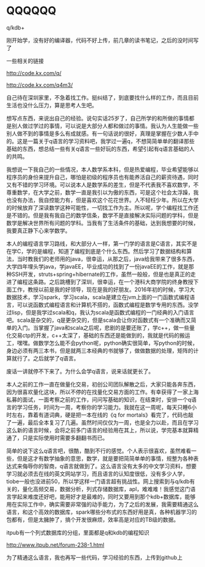 # QQQQQQ

q/kdb+

刚开始学，没有好的编译器，代码不好上传，前几章的读书笔记，之后的没时间写了

一些相关的链接

http://code.kx.com/q/

http://code.kx.com/q4m3/

自己待在深圳家里，不急着找工作。挺纠结了，到底要找什么样的工作，而且目前生活也没什么压力，算是思考人生吧。

想写点东西，来说出自己的经验。说句实话25岁了，自己所学的和所做的事情都是别人做过学过的事情，可以说是大部分人都和做过的事情。我认为人生能做一些别人做不到的事情是多么有成就感。有一句话说的很好，真理是掌握在少数人手中的。这是一篇关于q语言的学习资料吧，我学过一遍q，不想简简单单的翻译那些基础的东西，想总结一些有关q语言一些好玩的东西，希望引起有q语言基础的人的共鸣。

我想说一下我自己的一些情况，本人数学系本科，但是热爱编程，毕业希望能够以程序员的身份来提升自己，哪怕是初级的程序员也有能养活自己的薪资待遇，同时又有不错的学习环境。可以说本人是数学系的差生，但是不代表我不喜欢数学，不尊重数学，在大学之前，数学一直是我引以为傲的东西，可是这个社会太浮躁，我也没有办法，我自控能力有，但是喜欢这个花花世界。人不轻枉少年。所以在大学的时候放弃了深读数学这种可能性，一切找工作为主。所以呢，学个编程找工作还是不错的。但是我有我自己的数学信条，数学不是直接解决实际问题的学科，但是数学是解决世界所有问题的学科。当我有了生活条件的基础，达到我想要的时候，我要真正静下心来学数学。

本人的编程语言学习路线，和大部分人一样，第一门学的语言是C语言，其实不是在学C，学的是编程，知道了编程到底是个什么东西。然后学习了数据结构和算法，当时教我们的老师用的java，很幸运，从那之后，java给我带来了很多东西，大学四年埋头学java，学javaEE，毕业成功的找到了一份javaEE的工作，就是那种SSH开发，struts+spring+hibernate的工作，虽然一般般，但是也是真正的走进了编程这条路。之后跳槽到了深圳，很幸运，在一个港科大商学院的终身教授下面工作，教授以前是我的好领导，现在是我的好朋友。2016年初的时候，学习大数据技术，学习spark，学习scala，scala是建立在jvm上面的一门函数式编程语言，可以说函数式编程语言和计算机不搭的，函数式编程是数学专用的东西。没学过lisp，但是我学过scala和q，我认为scala是函数式编程的一门经典的入门语言吧。scala是杂交的，q是更杂交的，但是scala会让你对函数式有一个准确而又简单的入门。当掌握了java和scala之后呢，悲剧的是要还账了，学c++，做一些量化交易ctp的开发，c++太深了，基础的东西还是能做到的，我就是代码的搬运工，嘿嘿。做数学怎么能不会python呢，python确实很简单，写python的时候，身边必须有两三本书，但是就两三本经典的书就够了，做做数据的处理，矩阵的计算就行了。之后就学了q语言。

废话一讲就停不下来了。为什么会学q语言，说来话就更长了。

本人之前的工作一直在做量化交易，初创公司团队解散之后，大家只能各奔东西，因为很喜欢量化这块，所以不停的在找量化交易方面的工作。有幸获得了一家上海私募的面试，一面考察之前的工作，问问写基础的知识，在结束时，安排一个q语言的学习任务，时间为一周，考察你的学习能力。我就在这一周呢，每天只睡6小时左右，靠着有道词典，硬是把一本在线的《q for mortals》看完了，代码也敲了一遍，最后全本复习了几遍。虽然时间仅仅为一周，也是全力以赴，而且在学习这么新的语言时候，会将之前多门语言的经验用在其上，所以说，学完基本就算精通了，只是实际使用时需要多翻翻书而已。

简单的说下这么q语言吧，很酷，酷到不行的感觉。个人表示很喜欢，虽然难看一些，但是这才有数学抽象的意思，数学，就是要把简简单单的事情，规整为各种表达式来侮辱你的智商，q语言就做到了。这么语言没有太多的中文学习资料，想要学习就必须去在线的英文网站学习，而且语言的认知度很低，没有多少人学，tiobe一般也没进前50，所以学这样一门语言超有挑战性。网上搜索到与q/kdb有关的，量化高频交易，数据分析，列式存储数据库，apl，难难难！我感觉这门语言学起来难度还好吧，能用好才是最难的，同时又要用到那个kdb+数据库，能够用在实际工作中，确实需要非常强的动手能力，为了之后的发展，我需要精通这么语言，和这个高效的数据库，spark哪些分布式的东西好用是真，各种机器学习的包都有，但是太臃肿了，搞个开发很麻烦，效率高是对应的TB级的数据。

itpub有一个列式数据库的分组，里面都是q和kdb的编程知识

http://www.itpub.net/forum-238-1.html

为了精通这么语言，我也再写一些代码，学习经验的东西，上传到github上

